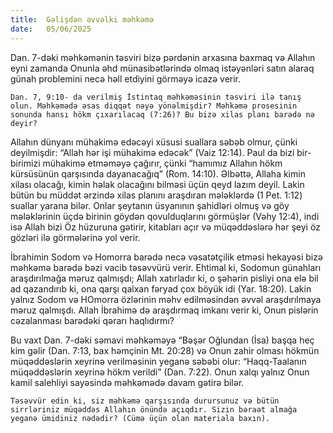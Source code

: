 ```yaml
---
title:  Gəlişdən əvvəlki məhkəmə
date:   05/06/2025
---
```


Dan. 7-dəki məhkəmənin təsviri bizə pərdənin arxasına baxmaq və Allahın eyni zamanda Onunla əhd münasibətlərində olmaq istəyənləri satın alaraq günah problemini necə həll etdiyini görməyə icazə verir.

`Dan. 7, 9:10- da verilmiş İstintaq məhkəməsinin təsviri ilə tanış olun. Məhkəmədə əsas diqqət nəyə yönəlmişdir? Məhkəmə prosesinin sonunda hansı hökm çıxarılacaq (7:26)? Bu bizə xilas planı barədə nə deyir?`

Allahın dünyanı mühakimə edəcəyi xüsusi suallara səbəb olmur, çünki deyilmişdir: “Allah hər işi mühakimə edəcək” (Vaiz 12:14). Paul da bizi bir-birimizi mühakimə etməməyə çağırır, çünki “hamımız Allahın hökm kürsüsünün qarşısında dayanacağıq” (Rom. 14:10). Əlbəttə, Allaha kimin xilası olacağı, kimin həlak olacağını bilməsi üçün qeyd lazım deyil. Lakin bütün bu müddət ərzində xilas planını araşdıran mələklərdə (1 Pet. 1:12) suallar yarana bilər. Onlar şeytanın üsyanının şahidləri olmuş və göy mələklərinin üçdə birinin göydən qovulduqlarını görmüşlər (Vəhy 12:4), indi isə Allah bizi Öz hüzuruna gətirir, kitabları açır və müqəddəslərə hər şeyi öz gözləri ilə görmələrinə yol verir.

İbrahimin Sodom və Homorra barədə necə vəsatətçilik etməsi hekayəsi bizə məhkəmə barədə bəzi vacib təsəvvürü verir. Ehtimal ki, Sodomun günahları araşdırılmağa məruz qalmışdı; Allah xatırladır ki, o şəhərin pisliyi ona elə bil ad qazandırıb ki, ona qarşı qalxan fəryad çox böyük idi (Yar. 18:20). Lakin yalnız Sodom və HOmorra özlərinin məhv edilməsindən əvvəl araşdırılmaya məruz qalmışdı. Allah İbrahimə də araşdırmaq imkanı verir ki, Onun pislərin cəzalanması barədəki qərarı haqlıdırmı?

Bu vaxt Dan. 7-dəki səmavi məhkəməyə “Bəşər Oğlundan (İsa) başqa heç kim gəlir (Dan. 7:13, bax həmçinin Mt. 20:28) və Onun zahir olması hökmün müqəddəslərin xeyrinə verilməsinin yeganə səbəbi olur: “Haqq-Taalanın müqəddəslərin xeyrinə hökm verildi” (Dan. 7:22). Onun xalqı yalnız Onun kamil salehliyi sayəsində məhkəmədə davam gətirə bilər.

`Təsəvvür edin ki, siz məhkəmə qarşısında durursunuz və bütün sirrləriniz müqəddəs Allahın önündə açıqdır. Sizin bəraət almağa yeganə ümidiniz nədədir? (Cümə üçün olan materiala baxın).`